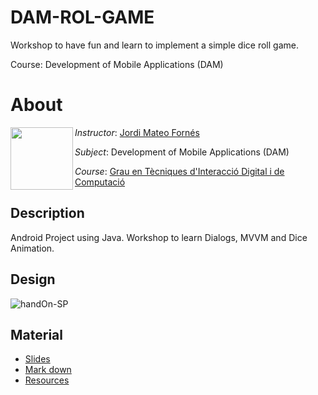 # DAM-ROL-GAME
Workshop to have fun and learn to implement a simple dice roll game.

Course: Development of Mobile Applications (DAM)

# About

<img align="left" width="100" height="100" src="https://user-images.githubusercontent.com/61190134/76793662-b6b8bd00-67c5-11ea-83b2-efcc9ed462fc.png">

*Instructor*: [Jordi Mateo Fornés](http:jordimateofornes.com)

*Subject*: Development of Mobile Applications (DAM)

*Course*: [Grau en Tècniques d'Interacció Digital i de Computació](http://www.grauinteraccioicomputacio.udl.cat/ca/index.html)


## Description

Android Project using Java. Workshop to learn Dialogs, MVVM and Dice Animation.

## Design

![handOn-SP](https://user-images.githubusercontent.com/61190134/77188183-e7566a80-6ad5-11ea-92e7-3b0470111b55.png)

## Material
* [Slides](https://github.com/JordiMateoUdL/Development-of-Mobile-Applications/blob/master/sources/slides/AMD_vl10.pdf)
* [Mark down](https://github.com/JordiMateoUdL/Development-of-Mobile-Applications/blob/master/sources/course/vl10.md)
* [Resources](https://github.com/JordiMateoUdL/Development-of-Mobile-Applications/tree/master/sources/slides/material%20AMD__vl010)
